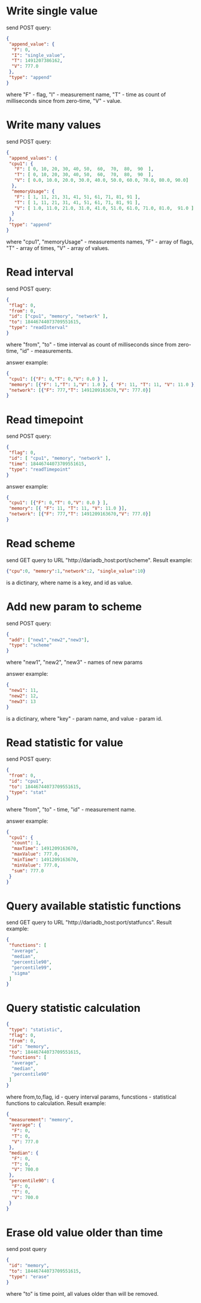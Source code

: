 # Write single value

send POST query:
```json
{
 "append_value": {
  "F": 0,
  "I": "single_value",
  "T": 1491207386162,
  "V": 777.0
 },
 "type": "append"
}
```
where "F" - flag, "I" - measurement name, "T" - time as count of milliseconds since from zero-time, "V" - value.

# Write many values

send POST query:
```json
{
 "append_values": {
 "cpu1": {
   "F": [ 0, 10, 20, 30, 40, 50,  60,  70,  80,  90  ],
   "T": [ 0, 10, 20, 30, 40, 50,  60,  70,  80,  90  ],
   "V": [ 0.0, 10.0, 20.0, 30.0, 40.0, 50.0, 60.0, 70.0, 80.0, 90.0]
  },
  "memoryUsage": {
   "F": [ 1, 11, 21, 31, 41, 51, 61, 71, 81, 91 ],
   "T": [ 1, 11, 21, 31, 41, 51, 61, 71, 81, 91 ],
   "V": [ 1.0, 11.0, 21.0, 31.0, 41.0, 51.0, 61.0, 71.0, 81.0,  91.0 ]
  }
 },
 "type": "append"
}
```
where "cpu1", "memoryUsage" - measurements names, "F" - array of flags, "T" - array of times, "V" - array of values.

# Read interval

send POST query:
```json
{
 "flag": 0,
 "from": 0,
 "id": ["cpu1", "memory", "network" ],
 "to": 18446744073709551615,
 "type": "readInterval"
}
```
where "from", "to" - time interval as count of milliseconds since from zero-time, "id" - measurements.

answer example:

```json
{
 "cpu1": [{"F": 0,"T": 0,"V": 0.0 } ],
 "memory": [{"F": 1,"T": 1,"V": 1.0 }, { "F": 11, "T": 11, "V": 11.0 }],
 "network": [{"F": 777,"T": 1491209163670,"V": 777.0}]
}
```

# Read timepoint

send POST query:
```json
{
 "flag": 0,
 "id": [ "cpu1", "memory", "network" ],
 "time": 18446744073709551615,
 "type": "readTimepoint"
}
```
answer example:

```json
{
 "cpu1": [{"F": 0,"T": 0,"V": 0.0 } ],
 "memory": [{ "F": 11, "T": 11, "V": 11.0 }],
 "network": [{"F": 777,"T": 1491209163670,"V": 777.0}]
}
```

# Read scheme

send GET query to URL "http://dariadb_host:port/scheme". Result example:

```json
{"cpu":0, "memory":1,"network":2, "single_value":10}
```
is a dictinary, where name is a key, and id as value.

# Add new param to scheme
send POST query:
```json
{
 "add": ["new1","new2","new3"],
 "type": "scheme"
}
```
where "new1", "new2", "new3" - names of new params

answer example:

```json
{
 "new1": 11,
 "new2": 12,
 "new3": 13
}
```
is a dictinary, where "key" - param name, and value - param id.

# Read statistic for value
send POST query:
```json
{
 "from": 0,
 "id": "cpu1",
 "to": 18446744073709551615,
 "type": "stat"
}
```
where "from", "to" - time, "id" - measurement name.

answer example:

```json
{
 "cpu1": {
  "count": 1,
  "maxTime": 1491209163670,
  "maxValue": 777.0,
  "minTime": 1491209163670,
  "minValue": 777.0,
  "sum": 777.0
 }
}
```

# Query available statistic functions

send GET query to URL "http://dariadb_host:port/statfuncs". Result example:

```json
{
 "functions": [
  "average",
  "median",
  "percentile90",
  "percentile99",
  "sigma"
 ]
}
```

# Query statistic calculation

```json
{
 "type": "statistic",
 "flag": 0,
 "from": 0,
 "id": "memory",
 "to": 18446744073709551615,
 "functions": [
  "average",
  "median",
  "percentile90"
 ]
}

```
where from,to,flag, id - query interval params, funcstions - statistical functions to calculation. Result example:

```json
{
 "measurement": "memory",
 "average": {
  "F": 0,
  "T": 0,
  "V": 777.0
 },
 "median": {
  "F": 0,
  "T": 0,
  "V": 700.0
 },
 "percentile90": {
  "F": 0,
  "T": 0,
  "V": 700.0
 }
}

```

# Erase old value older than time

send post query

``` json
{
 "id": "memory",
 "to": 18446744073709551615,
 "type": "erase"
}
```
where "to" is time point, all values older than  will be removed.
